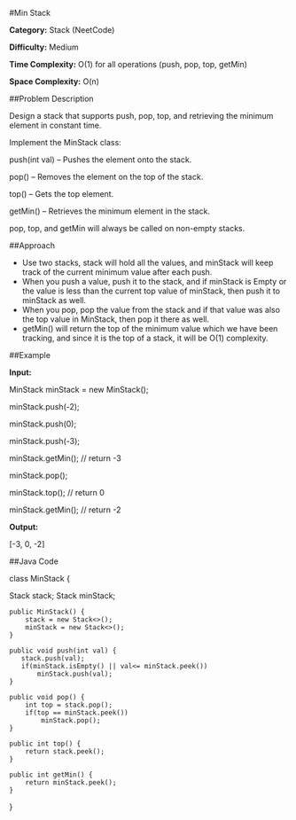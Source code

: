 #Min Stack

**Category:** Stack (NeetCode)

**Difficulty:** Medium

**Time Complexity:** O(1) for all operations (push, pop, top, getMin)

**Space Complexity:** O(n)



##Problem Description

Design a stack that supports push, pop, top, and retrieving the minimum element in constant time.

Implement the MinStack class:

push(int val) – Pushes the element onto the stack.

pop() – Removes the element on the top of the stack.

top() – Gets the top element.

getMin() – Retrieves the minimum element in the stack.

pop, top, and getMin will always be called on non-empty stacks. 

##Approach
- Use two stacks, stack will hold all the values, and minStack will keep track of the current minimum value after each push. 
- When you push a value, push it to the stack, and if minStack is Empty or the value is less than the current top value of minStack, then push it to minStack as well. 
- When you pop, pop the value from the stack and if that value was also the top value in MinStack, then pop it there as well. 
- getMin() will return the top of the minimum value which we have been tracking, and since it is the top of a stack, it will be O(1) complexity. 

##Example


**Input:**

MinStack minStack = new MinStack();

minStack.push(-2);

minStack.push(0);

minStack.push(-3);

minStack.getMin();   // return -3

minStack.pop();

minStack.top();      // return 0

minStack.getMin();   // return -2

**Output:**

[-3, 0, -2]



##Java Code

class MinStack {

Stack<Integer> stack;
Stack<Integer> minStack;

    public MinStack() {
        stack = new Stack<>();
        minStack = new Stack<>();
    }
    
    public void push(int val) {
       stack.push(val);
       if(minStack.isEmpty() || val<= minStack.peek())
    	   minStack.push(val);
    }
    
    public void pop() {
        int top = stack.pop();
        if(top == minStack.peek())
        	minStack.pop();
    }
    
    public int top() {
        return stack.peek();
    }
    
    public int getMin() {
        return minStack.peek();
    }
}